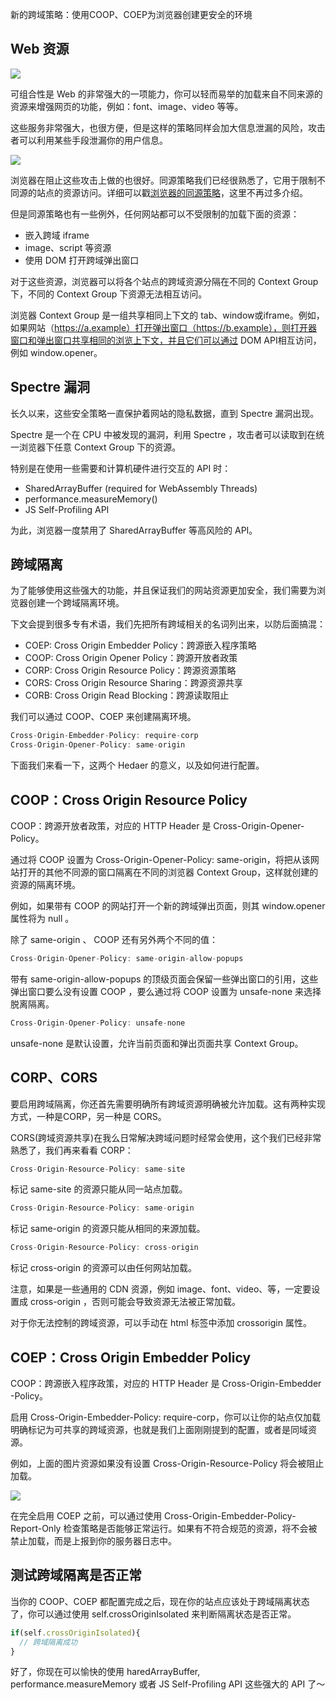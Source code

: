新的跨域策略：使用COOP、COEP为浏览器创建更安全的环境 
## Web 资源
![](https://cdn.nlark.com/yuque/0/2021/png/276016/1632791275816-de8fb75d-47ee-470d-871e-ef7393bf1006.png#clientId=u864118ad-b3fe-4&from=paste&id=uaf2396d7&margin=%5Bobject%20Object%5D&originHeight=838&originWidth=1180&originalType=url&ratio=1&status=done&style=none&taskId=uac44ad07-1f50-429e-9e9e-dc7ef32ac10)

可组合性是 Web 的非常强大的一项能力，你可以轻而易举的加载来自不同来源的资源来增强网页的功能，例如：font、image、video 等等。 

这些服务非常强大，也很方便，但是这样的策略同样会加大信息泄漏的风险，攻击者可以利用某些手段泄漏你的用户信息。 

![](https://cdn.nlark.com/yuque/0/2021/png/276016/1632791275555-86e9a9bf-43db-417b-ad67-629d94846a10.png#clientId=u864118ad-b3fe-4&from=paste&id=ua02bda08&margin=%5Bobject%20Object%5D&originHeight=794&originWidth=1356&originalType=url&ratio=1&status=done&style=none&taskId=u0f6efa2c-abc7-46f8-80b2-f00c7a386b6)

浏览器在阻止这些攻击上做的也很好。同源策略我们已经很熟悉了，它用于限制不同源的站点的资源访问。详细可以戳[浏览器的同源策略](https://developer.mozilla.org/zh-CN/docs/Web/Security/Same-origin_policy)，这里不再过多介绍。 

但是同源策略也有一些例外，任何网站都可以不受限制的加载下面的资源： 

- 嵌入跨域 iframe
- image、script 等资源 
- 使用 DOM 打开跨域弹出窗口 

对于这些资源，浏览器可以将各个站点的跨域资源分隔在不同的 Context Group 下，不同的 Context Group 下资源无法相互访问。 

浏览器 Context Group 是一组共享相同上下文的 tab、window或iframe。例如，如果网站（https://a.example）打开弹出窗口（https://b.example），则打开器窗口和弹出窗口共享相同的浏览上下文，并且它们可以通过 DOM API相互访问，例如 window.opener。 

## Spectre 漏洞

长久以来，这些安全策略一直保护着网站的隐私数据，直到 Spectre 漏洞出现。 

Spectre 是一个在 CPU 中被发现的漏洞，利用 Spectre ，攻击者可以读取到在统一浏览器下任意 Context Group 下的资源。 

特别是在使用一些需要和计算机硬件进行交互的 API 时： 

- SharedArrayBuffer (required for WebAssembly Threads)
- performance.measureMemory()
- JS Self-Profiling API

为此，浏览器一度禁用了 SharedArrayBuffer 等高风险的 API。 

## 跨域隔离
为了能够使用这些强大的功能，并且保证我们的网站资源更加安全，我们需要为浏览器创建一个跨域隔离环境。 

下文会提到很多专有术语，我们先把所有跨域相关的名词列出来，以防后面搞混： 

- COEP: Cross Origin Embedder Policy：跨源嵌入程序策略 
- COOP: Cross Origin Opener Policy：跨源开放者政策 
- CORP: Cross Origin Resource Policy：跨源资源策略 
- CORS: Cross Origin Resource Sharing：跨源资源共享 
- CORB: Cross Origin Read Blocking：跨源读取阻止 

我们可以通过 COOP、COEP 来创建隔离环境。 

```js
Cross-Origin-Embedder-Policy: require-corp 
Cross-Origin-Opener-Policy: same-origin 
```

下面我们来看一下，这两个 Hedaer 的意义，以及如何进行配置。 

## COOP：Cross Origin Resource Policy

COOP：跨源开放者政策，对应的 HTTP Header 是 Cross-Origin-Opener-Policy。

通过将 COOP 设置为 Cross-Origin-Opener-Policy: same-origin，将把从该网站打开的其他不同源的窗口隔离在不同的浏览器 Context Group，这样就创建的资源的隔离环境。 

例如，如果带有 COOP 的网站打开一个新的跨域弹出页面，则其 window.opener 属性将为 null 。 

除了 same-origin 、 COOP 还有另外两个不同的值：

```js
Cross-Origin-Opener-Policy: same-origin-allow-popups 
```

带有 same-origin-allow-popups 的顶级页面会保留一些弹出窗口的引用，这些弹出窗口要么没有设置 COOP ，要么通过将 COOP 设置为 unsafe-none 来选择脱离隔离。 

```js
Cross-Origin-Opener-Policy: unsafe-none 
```

unsafe-none 是默认设置，允许当前页面和弹出页面共享 Context Group。

## CORP、CORS
要启用跨域隔离，你还首先需要明确所有跨域资源明确被允许加载。这有两种实现方式，一种是CORP，另一种是 CORS。 

CORS(跨域资源共享)在我么日常解决跨域问题时经常会使用，这个我们已经非常熟悉了，我们再来看看 CORP： 

```js
Cross-Origin-Resource-Policy: same-site
```
标记 same-site 的资源只能从同一站点加载。 
​

```js
Cross-Origin-Resource-Policy: same-origin 
```
标记 same-origin 的资源只能从相同的来源加载。 
​

```js
Cross-Origin-Resource-Policy: cross-origin 
```
标记 cross-origin 的资源可以由任何网站加载。 
​

注意，如果是一些通用的 CDN 资源，例如 image、font、video、等，一定要设置成 cross-origin ，否则可能会导致资源无法被正常加载。 

对于你无法控制的跨域资源，可以手动在 html 标签中添加 crossorigin 属性。 

## COEP：Cross Origin Embedder Policy
COOP：跨源嵌入程序政策，对应的 HTTP Header 是 Cross-Origin-Embedder -Policy。 

启用 Cross-Origin-Embedder-Policy: require-corp，你可以让你的站点仅加载明确标记为可共享的跨域资源，也就是我们上面刚刚提到的配置，或者是同域资源。 

例如，上面的图片资源如果没有设置 Cross-Origin-Resource-Policy 将会被阻止加载。 

![](https://cdn.nlark.com/yuque/0/2021/png/276016/1632791275562-3db27d45-af8e-437b-bd62-271b70c90fcb.png#clientId=u864118ad-b3fe-4&from=paste&id=ub2c20ab7&margin=%5Bobject%20Object%5D&originHeight=650&originWidth=1480&originalType=url&ratio=1&status=done&style=none&taskId=udf1c282e-be90-4a21-a6be-afde8df1be5)

在完全启用 COEP 之前，可以通过使用 Cross-Origin-Embedder-Policy-Report-Only 检查策略是否能够正常运行。如果有不符合规范的资源，将不会被禁止加载，而是上报到你的服务器日志中。 

## 测试跨域隔离是否正常
当你的 COOP、COEP 都配置完成之后，现在你的站点应该处于跨域隔离状态了，你可以通过使用 self.crossOriginIsolated 来判断隔离状态是否正常。 

```js
if(self.crossOriginIsolated){   
  // 跨域隔离成功 
} 
```

好了，你现在可以愉快的使用 haredArrayBuffer, performance.measureMemory 或者 JS Self-Profiling API 这些强大的 API 了～ 

